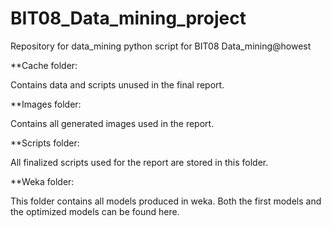 # BIT08_Data_mining_project
Repository for data_mining python script for BIT08 Data_mining@howest

**Cache folder: 

Contains data and scripts unused in the final report.

**Images folder: 

Contains all generated images used in the report.

**Scripts folder:

All finalized scripts used for the report are stored in this folder.

**Weka folder:

This folder contains all models produced in weka. Both the first models and the optimized models can be found here.

